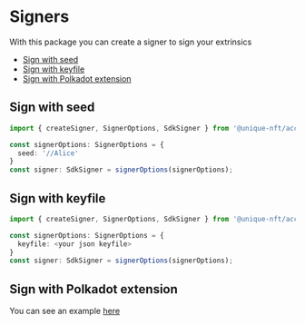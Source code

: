 # Signers
With this package you can create a signer to sign your extrinsics

- [Sign with seed](#Sign-with-seed)
- [Sign with keyfile](#Sign-with-keyfile)
- [Sign with Polkadot extension](#Sign-with-Polkadot-extension)

## Sign with seed

```typescript
import { createSigner, SignerOptions, SdkSigner } from '@unique-nft/accounts/sign';

const signerOptions: SignerOptions = {
  seed: '//Alice'
}
const signer: SdkSigner = signerOptions(signerOptions);
```

## Sign with keyfile

```typescript
import { createSigner, SignerOptions, SdkSigner } from '@unique-nft/accounts/sign';

const signerOptions: SignerOptions = {
  keyfile: <your json keyfile>
}
const signer: SdkSigner = signerOptions(signerOptions);
```

## Sign with Polkadot extension

You can see an example [here](./polkadot)
